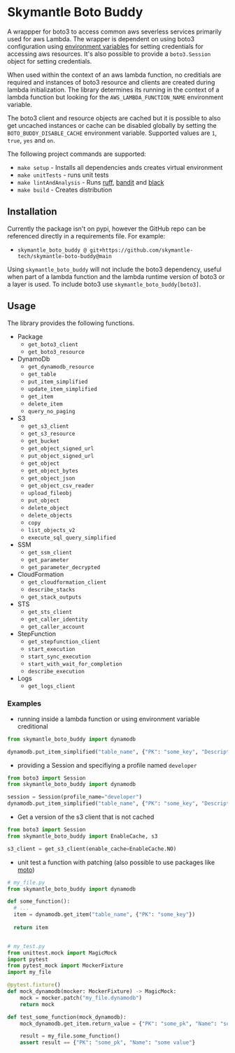 # Skymantle Boto Buddy

A wrappper for boto3 to access common aws severless services primarily used for aws Lambda. The wrapper is dependent on using boto3 configuration using [environment variables](https://boto3.amazonaws.com/v1/documentation/api/latest/guide/configuration.html#using-environment-variables) for setting credentials for accessing aws resources. It's also possible to provide a `boto3.Session` object for setting credentials.

When used within the context of an aws lambda function, no creditials are required and instances of boto3 resource and clients are created during lambda initialization.
The library determines its running in the context of a lambda function but looking for the `AWS_LAMBDA_FUNCTION_NAME` environment variable.

The boto3 client and resource objects are cached but it is possible to also get uncached instances or cache can be disabled globally by setting the `BOTO_BUDDY_DISABLE_CACHE` environment variable. Supported values are `1`, `true`, `yes` and `on`.

The following project commands are supported:
- `make setup` - Installs all dependencies ands creates virtual environment
- `make unitTests` - runs unit tests
- `make lintAndAnalysis` - Runs [ruff](https://github.com/astral-sh/ruff), [bandit](https://github.com/PyCQA/bandit) and [black](https://github.com/psf/black)
- `make build` - Creates distribution

## Installation

Currently the package isn't on pypi, however the GitHub repo can be referenced directly in a requirements file.  For example:
- `skymantle_boto_buddy @ git+https://github.com/skymantle-tech/skymantle-boto-buddy@main`

Using `skymantle_boto_buddy` will not include the boto3 dependency, useful when part of a lambda function and the lambda runtime version of boto3 or a layer is used.  To include boto3 use `skymantle_boto_buddy[boto3]`.

## Usage

The library provides the following functions.

- Package
  - `get_boto3_client`
  - `get_boto3_resource`
- DynamoDb
  - `get_dynamodb_resource`
  - `get_table`
  - `put_item_simplified`
  - `update_item_simplified`
  - `get_item`
  - `delete_item`
  - `query_no_paging`
- S3
  - `get_s3_client`
  - `get_s3_resource`
  - `get_bucket`
  - `get_object_signed_url`
  - `put_object_signed_url`
  - `get_object`
  - `get_object_bytes`
  - `get_object_json`
  - `get_object_csv_reader`
  - `upload_fileobj`
  - `put_object`
  - `delete_object`
  - `delete_objects`
  - `copy`
  - `list_objects_v2`
  - `execute_sql_query_simplified`
- SSM
  - `get_ssm_client`
  - `get_parameter`
  - `get_parameter_decrypted`
- CloudFormation
  - `get_cloudformation_client`
  - `describe_stacks`
  - `get_stack_outputs`
- STS
  - `get_sts_client`
  - `get_caller_identity`
  - `get_caller_account`
- StepFunction
  - `get_stepfunction_client`
  - `start_execution`
  - `start_sync_execution`
  - `start_with_wait_for_completion`
  - `describe_execution`
- Logs
  - `get_logs_client`


### Examples

- running inside a lambda function or using environment variable creditional

```python
from skymantle_boto_buddy import dynamodb

dynamodb.put_item_simplified("table_name", {"PK": "some_key", "Description": "Some description"})
```

- providing a Session and specifiying a profile named `developer`

```python
from boto3 import Session
from skymantle_boto_buddy import dynamodb

session = Session(profile_name="developer")
dynamodb.put_item_simplified("table_name", {"PK": "some_key", "Description": "Some description"}, session=session)
```

- Get a version of the s3 client that is not cached

```python
from boto3 import Session
from skymantle_boto_buddy import EnableCache, s3

s3_client = get_s3_client(enable_cache=EnableCache.NO)
```

- unit test a function with patching (also possible to use packages like [moto](https://github.com/getmoto/moto))

```python
# my_file.py
from skymantle_boto_buddy import dynamodb

def some_function():
  # ...
  item = dynamodb.get_item("table_name", {"PK": "some_key"})
  
  return item


# my_test.py
from unittest.mock import MagicMock
import pytest
from pytest_mock import MockerFixture
import my_file

@pytest.fixture()
def mock_dynamodb(mocker: MockerFixture) -> MagicMock:
    mock = mocker.patch("my_file.dynamodb")
    return mock

def test_some_function(mock_dynamodb):
    mock_dynamodb.get_item.return_value = {"PK": "some_pk", "Name": "some value"}

    result = my_file.some_function()
    assert result == {"PK": "some_pk", "Name": "some value"}
```